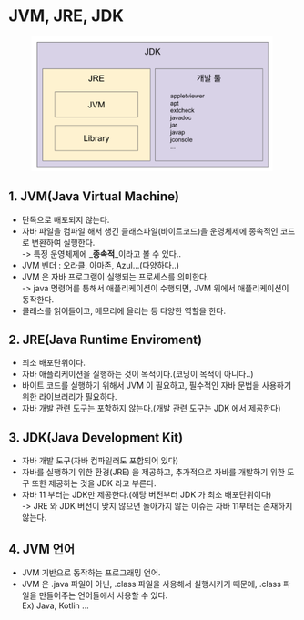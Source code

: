 # JVM, JRE, JDK

<figure><img src="../../../.gitbook/assets/image (33).png" alt=""><figcaption></figcaption></figure>

## 1. JVM(Java Virtual Machine)

* 단독으로 배포되지 않는다.
* 자바 파일을 컴파일 해서 생긴 클래스파일(바이트코드)을 운영체제에 종속적인 코드로 변환하여 실행한다.\
  \-> 특정 운영체제에 \_**종속적**\_이라고 볼 수 있다..
* JVM 벤더 : 오라클, 아마존, Azul...(다양하다..)
* JVM 은 자바 프로그램이 실행되는 프로세스를 의미한다.\
  \-> java 명령어를 통해서 애플리케이션이 수행되면, JVM 위에서 애플리케이션이 동작한다.
* 클래스를 읽어들이고, 메모리에 올리는 등 다양한 역할을 한다.

## 2. JRE(Java Runtime Enviroment)

* 최소 배포단위이다.
* 자바 애플리케이션을 실행하는 것이 목적이다.(코딩이 목적이 아니다..)
* 바이트 코드를 실행하기 위해서 JVM 이 필요하고, 필수적인 자바 문법을 사용하기 위한 라이브러리가 필요하다.
* 자바 개발 관련 도구는 포함하지 않는다.(개발 관련 도구는 JDK 에서 제공한다)

## 3. JDK(Java Development Kit)

* 자바 개발 도구(자바 컴파일러도 포함되어 있다)
* 자바를 실행하기 위한 환경(JRE) 을 제공하고, 추가적으로 자바를 개발하기 위한 도구 또한 제공하는 것을 JDK 라고 부른다.
* 자바 11 부터는 JDK만 제공한다.(해당 버전부터 JDK 가 최소 배포단위이다)\
  \-> JRE 와 JDK 버전이 맞지 않으면 돌아가지 않는 이슈는 자바 11부터는 존재하지 않는다.

## 4. JVM 언어

* JVM 기반으로 동작하는 프로그래밍 언어.
* JVM 은 .java 파일이 아닌, .class 파일을 사용해서 실행시키기 때문에, .class 파일을 만들어주는 언어들에서 사용할 수 있다.\
  Ex) Java, Kotlin ...
